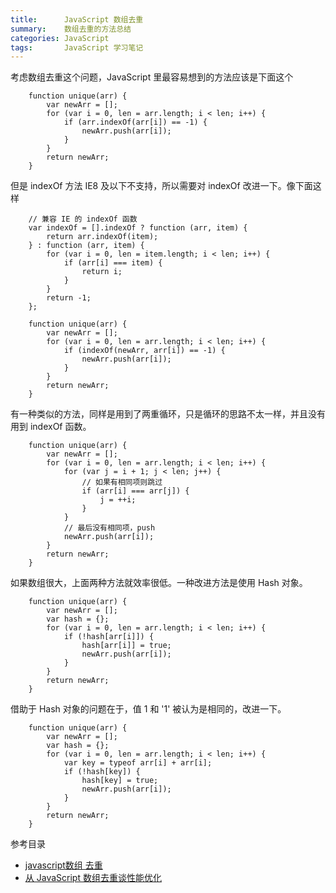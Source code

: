 ```yaml
---
title:      JavaScript 数组去重
summary:    数组去重的方法总结
categories: JavaScript
tags:       JavaScript 学习笔记
---
```


考虑数组去重这个问题，JavaScript 里最容易想到的方法应该是下面这个

```
    function unique(arr) {
        var newArr = [];
        for (var i = 0, len = arr.length; i < len; i++) {
            if (arr.indexOf(arr[i]) == -1) {
                newArr.push(arr[i]);
            }
        }
        return newArr;
    }
```

但是 indexOf 方法 IE8 及以下不支持，所以需要对 indexOf 改进一下。像下面这样

```
    // 兼容 IE 的 indexOf 函数
	var indexOf = [].indexOf ? function (arr, item) {
        return arr.indexOf(item);
    } : function (arr, item) {
        for (var i = 0, len = item.length; i < len; i++) {
            if (arr[i] === item) {
                return i;
            }
        }
        return -1;
    };

	function unique(arr) {
        var newArr = [];
        for (var i = 0, len = arr.length; i < len; i++) {
            if (indexOf(newArr, arr[i]) == -1) {
                newArr.push(arr[i]);
            }
        }
        return newArr;
    }
```
有一种类似的方法，同样是用到了两重循环，只是循环的思路不太一样，并且没有用到 indexOf 函数。

```
    function unique(arr) {
        var newArr = [];
        for (var i = 0, len = arr.length; i < len; i++) {
            for (var j = i + 1; j < len; j++) {
                // 如果有相同项则跳过
                if (arr[i] === arr[j]) {
                    j = ++i;
                }
            }
            // 最后没有相同项，push
            newArr.push(arr[i]);
        }
        return newArr;
    }
```
如果数组很大，上面两种方法就效率很低。一种改进方法是使用 Hash 对象。

```
    function unique(arr) {
        var newArr = [];
        var hash = {};
        for (var i = 0, len = arr.length; i < len; i++) {
            if (!hash[arr[i]]) {
                hash[arr[i]] = true;
                newArr.push(arr[i]);
            }
        }
        return newArr;
    }
```
借助于 Hash 对象的问题在于，值 1 和 '1' 被认为是相同的，改进一下。

```
    function unique(arr) {
        var newArr = [];
        var hash = {};
        for (var i = 0, len = arr.length; i < len; i++) {
            var key = typeof arr[i] + arr[i];
            if (!hash[key]) {
                hash[key] = true;
                newArr.push(arr[i]);
            }
        }
        return newArr;
    }
```

参考目录

- [javascript数组 去重](http://www.cnblogs.com/duanhuajian/p/3499993.html)
- [从 JavaScript 数组去重谈性能优化](http://blog.jobbole.com/33099/)








 





















